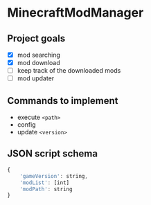 # MinecraftModManager

## Project goals

- [x] mod searching
- [x] mod download
- [ ] keep track of the downloaded mods
- [ ] mod updater

## Commands to implement

- execute `<path>`
- config
- update `<version>`

## JSON script schema

```js
{
    'gameVersion': string,
    'modList': [int]
    'modPath': string
}
```
